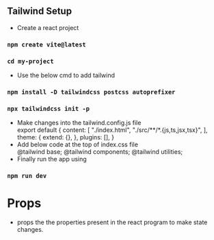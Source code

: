 Tailwind Setup
---------------
- Create a react project
### `npm create vite@latest` 
### `cd my-project`
- Use the below cmd to add tailwind 
### `npm install -D tailwindcss postcss autoprefixer`
### `npx tailwindcss init -p`
- Make changes into the tailwind.config.js file <br/>
    export default {
        content: [
            "./index.html",
            "./src/**/*.{js,ts,jsx,tsx}",
        ],
        theme: {
            extend: {},
        },
        plugins: [],
    }
- Add below code at the top of index.css file <br/>
    @tailwind base;
    @tailwind components;
    @tailwind utilities;
- Finally run the app using
### `npm run dev`


<h1>Props</h1>

- props the the properties present in the react program to make state changes.


